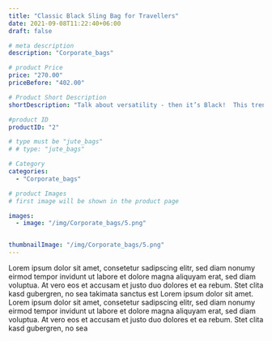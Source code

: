 ```yaml
---
title: "Classic Black Sling Bag for Travellers"
date: 2021-09-08T11:22:40+06:00
draft: false

# meta description
description: "Corporate_bags"

# product Price
price: "270.00"
priceBefore: "402.00"

# Product Short Description
shortDescription: "Talk about versatility - then it’s Black!  This trendy pick makes it a great companion to take around with you on a busy workday or a relaxing trip for two."

#product ID
productID: "2"

# type must be "jute_bags"
# # type: "jute_bags"

# Category
categories:
  - "Corporate_bags"

# product Images
# first image will be shown in the product page

images:
  - image: "/img/Corporate_bags/5.png"


thumbnailImage: "/img/Corporate_bags/5.png"
---
```


Lorem ipsum dolor sit amet, consetetur sadipscing elitr, sed diam nonumy eirmod tempor invidunt ut labore et dolore magna aliquyam erat, sed diam voluptua. At vero eos et accusam et justo duo dolores et ea rebum. Stet clita kasd gubergren, no sea takimata sanctus est Lorem ipsum dolor sit amet. Lorem ipsum dolor sit amet, consetetur sadipscing elitr, sed diam nonumy eirmod tempor invidunt ut labore et dolore magna aliquyam erat, sed diam voluptua. At vero eos et accusam et justo duo dolores et ea rebum. Stet clita kasd gubergren, no sea
